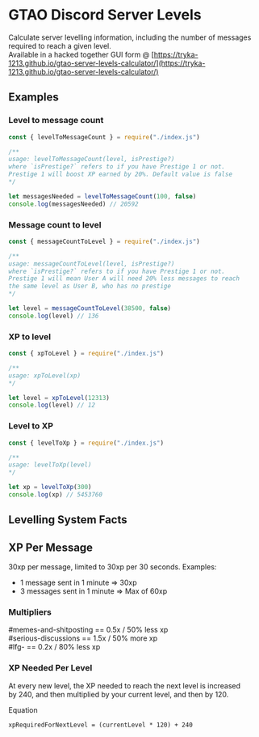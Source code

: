# GTAO Discord Server Levels
Calculate server levelling information, including the number of messages required to reach a given level.  
Available in a hacked together GUI form @ [https://tryka-1213.github.io/gtao-server-levels-calculator/](https://tryka-1213.github.io/gtao-server-levels-calculator/)

## Examples
### Level to message count
```js
const { levelToMessageCount } = require("./index.js")

/**
usage: levelToMessageCount(level, isPrestige?)
where `isPrestige?` refers to if you have Prestige 1 or not.
Prestige 1 will boost XP earned by 20%. Default value is false
*/

let messagesNeeded = levelToMessageCount(100, false)
console.log(messagesNeeded) // 20592
```
### Message count to level
```js
const { messageCountToLevel } = require("./index.js")

/**
usage: messageCountToLevel(level, isPrestige?)
where `isPrestige?` refers to if you have Prestige 1 or not.
Prestige 1 will mean User A will need 20% less messages to reach 
the same level as User B, who has no prestige
*/

let level = messageCountToLevel(38500, false)
console.log(level) // 136
```
### XP to level
```js
const { xpToLevel } = require("./index.js")

/**
usage: xpToLevel(xp)
*/

let level = xpToLevel(12313)
console.log(level) // 12
```
### Level to XP
```js
const { levelToXp } = require("./index.js")

/**
usage: levelToXp(level)
*/

let xp = levelToXp(300)
console.log(xp) // 5453760
```

## Levelling System Facts
## XP Per Message
30xp per message, limited to 30xp per 30 seconds.
Examples:
- 1 message sent in 1 minute => 30xp
- 3 messages sent in 1 minute => Max of 60xp
  
### Multipliers
#memes-and-shitposting == 0.5x / 50% less xp   
#serious-discussions == 1.5x / 50% more xp  
#lfg- == 0.2x / 80% less xp

### XP Needed Per Level
At every new level, the XP needed to reach the next level is increased  
by 240, and then multiplied by your current level, and then by 120.

Equation
```
xpRequiredForNextLevel = (currentLevel * 120) + 240
```
